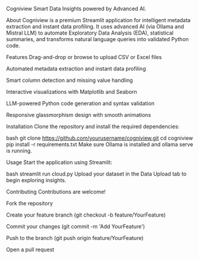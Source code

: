 Cogniview
Smart Data Insights powered by Advanced AI.

About
Cogniview is a premium Streamlit application for intelligent metadata extraction and instant data profiling. It uses advanced AI (via Ollama and Mistral LLM) to automate Exploratory Data Analysis (EDA), statistical summaries, and transforms natural language queries into validated Python code.

Features
Drag-and-drop or browse to upload CSV or Excel files

Automated metadata extraction and instant data profiling

Smart column detection and missing value handling

Interactive visualizations with Matplotlib and Seaborn

LLM-powered Python code generation and syntax validation

Responsive glassmorphism design with smooth animations

Installation
Clone the repository and install the required dependencies:

bash
git clone https://github.com/yourusername/cogniview.git
cd cogniview
pip install -r requirements.txt
Make sure Ollama is installed and ollama serve is running.

Usage
Start the application using Streamlit:

bash
streamlit run cloud.py
Upload your dataset in the Data Upload tab to begin exploring insights.

Contributing
Contributions are welcome!

Fork the repository

Create your feature branch (git checkout -b feature/YourFeature)

Commit your changes (git commit -m 'Add YourFeature')

Push to the branch (git push origin feature/YourFeature)

Open a pull request

